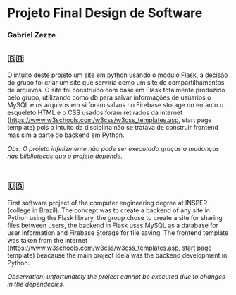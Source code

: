 # Projeto Final Design de Software
### Gabriel Zezze

## 🇧🇷
O intuito deste projeto um site em python usando o modulo Flask, a decisão do grupo foi criar um site que serviria como um site de compartilhamentos de arquivos.
O site foi construido com base em Flask totalmente produzido pelo grupo, utilizando como db para salvar informações de usúarios o MySQL e os arquivos em si foram salvos no Firebase storage no entanto o esqueleto HTML e o CSS usados foram retirados da internet (https://www.w3schools.com/w3css/w3css_templates.asp, start page template) pois o intuito da disciplina não se tratava de construir frontend mas sim a parte do backend em Python.

_Obs: O projeto infelizmente não pode ser executado graças a mudanças nas blibliotecas que o projeto depende._
<br></br>
## 🇺🇸
First software project of the computer engineering degree at INSPER (college in Brazil). The concept was to create a backend of any site in Python using the Flask library, the group chose to create a site for sharing files between users, the backend in Flask uses MySQL as a database for user information and Firebase Storage for file saving. The frontend template was taken from the internet (https://www.w3schools.com/w3css/w3css_templates.asp, start page template) beacause the main project ideia was the backend development in Python.

_Observation: unfortunately the project cannot be executed due to changes in the dependecies._
